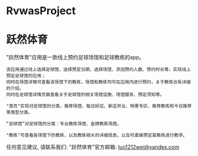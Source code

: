 # RvwasProject
# 跃然体育

  "跃然体育"应用是一款线上预约足球场馆和足球教练的app。
    
    该应用通过线上选择足球馆，选择预定日期、选择场馆、添加预约人数、预约时长等，实现线上预定足球馆的应用；
    同时在场馆详情可查看该场馆下的教练，场馆和教练均可在应用内进行预约，关于教练也有详细的介绍。
    同时在足球馆详情页面查看关于足球馆的相关场馆设施、场馆服务、预定须知等。
    
    "首页"实现对足球馆的分类，推荐场馆、每日好店、新店开业、特惠专区、推荐教练和今日推荐等类型分类。
    
    “足球馆”对足球馆的分类：专业教练场馆、金牌教练场馆。
    
    "教练"可查看各场馆下的教练，以及教练相关的详细信息，以及可直接预定某教练进行教学。

   任何意见建议, 请联系我们: 
   "跃然体育"官方邮箱: luo1212wei@yandex.com
